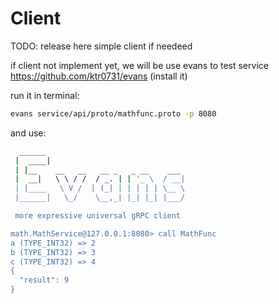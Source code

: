 # Client

TODO: release here simple client if needeed

if client not implement yet, we will be use evans to test service
https://github.com/ktr0731/evans (install it)

run it in terminal:
```bash
evans service/api/proto/mathfunc.proto -p 8080
```
and use:
```bash
  ______
 |  ____|
 | |__    __   __   __ _   _ __    ___
 |  __|   \ \ / /  / _. | | '_ \  / __|
 | |____   \ V /  | (_| | | | | | \__ \
 |______|   \_/    \__,_| |_| |_| |___/

 more expressive universal gRPC client

math.MathService@127.0.0.1:8080> call MathFunc
a (TYPE_INT32) => 2
b (TYPE_INT32) => 3
c (TYPE_INT32) => 4
{
  "result": 9
}

```
